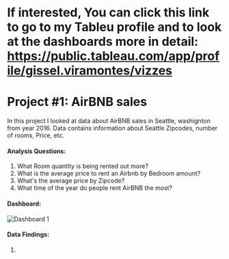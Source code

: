# If interested, You can click this link to go to my Tableu profile and to look at the dashboards more in detail: https://public.tableau.com/app/profile/gissel.viramontes/vizzes

# Project #1: AirBNB sales
  In this project I looked at data about AirBNB sales in Seattle, washignton from year 2016. Data contains information about Seattle Zipcodes, number of rooms, Price, etc. 

#### Analysis Questions:
  1. What Room quantity is being rented out more?
  2. What is the average price to rent an Airbnb by Bedroom amount?
  3. What's the average price by Zipcode?
  4. What time of the year do people rent AirBNB the most?
#### Dashboard: 
![Dashboard 1](https://github.com/gigimontes/Tableau-Projects/assets/143570053/fba9e4a3-a577-4a05-97d3-66115f15a802)

#### Data Findings:
  1. 





